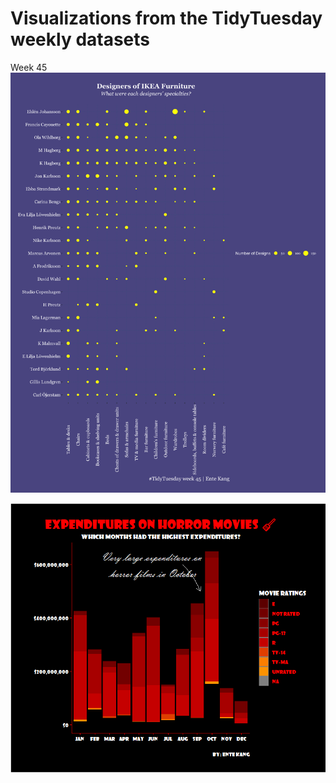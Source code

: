 # Visualizations from the TidyTuesday weekly datasets


Week 45
![](https://github.com/entekang/TidyTuesday_visualization/blob/main/Ikea.png)
  
  
  
![](https://github.com/entekang/halloween_plots/blob/main/Halloween_horror_movies.png)
